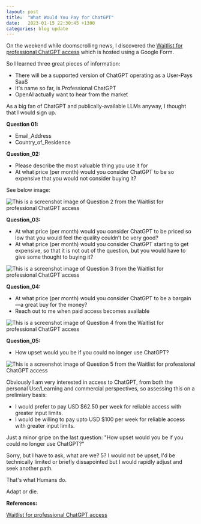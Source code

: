 ```yaml
---
layout: post
title:  "What Would You Pay for ChatGPT"
date:   2023-01-15 22:30:45 +1300
categories: blog update
---
```

On the weekend while doomscrolling news, I discovered the [Waitlist for professional ChatGPT access] which is hosted using a Google Form.

So I learned three great pieces of information:

  - There will be a supported version of ChatGPT operating as a User-Pays SaaS
  - It's name so far, is Professional ChatGPT
  - OpenAI actually want to hear from the market

As a big fan of ChatGPT and publically-available LLMs anyway, I thought that I would sign up.

**Question 01:**

  - Email_Address
  - Country_of_Residence

**Question_02:**

  - Please describe the most valuable thing you use it for
  - At what price (per month) would you consider ChatGPT to be so expensive that you would not consider buying it?

See below image:

![This is a screenshot image of Question 2 from the Waitlist for professional ChatGPT access](/assets/img/OpenAI_ChatGPT_Form_Question_02.jpg)

**Question_03:**

  - At what price (per month) would you consider ChatGPT to be priced so low that you would feel the quality couldn’t be very good?
  - At what price (per month) would you consider ChatGPT starting to get expensive, so that it is not out of the question, but you would have to give some thought to buying it?

![This is a screenshot image of Question 3 from the Waitlist for professional ChatGPT access](/assets/img/OpenAI_ChatGPT_Form_Question_03.jpg)

**Question_04:**

  - At what price (per month) would you consider ChatGPT to be a bargain—a great buy for the money?
  - Reach out to me when paid access becomes available

![This is a screenshot image of Question 4 from the Waitlist for professional ChatGPT access](/assets/img/OpenAI_ChatGPT_Form_Question_04.jpg)

**Question_05:**

  - How upset would you be if you could no longer use ChatGPT?

![This is a screenshot image of Question 5 from the Waitlist for professional ChatGPT access](/assets/img/OpenAI_ChatGPT_Form_Question_05.jpg)

Obviously I am very interested in access to ChatGPT, from both the personal Use/Learning and commercial perspectives, so assessing this on a prelimiary basis:

  - I would prefer to pay USD $62.50 per week for reliable access with greater input limits.
  - I would be willing to pay upto USD $100 per week for reliable access with greater input limits.

Just a minor gripe on the last question: "How upset would you be if you could no longer use ChatGPT?"

Sorry, but I have to ask, what are we? 5? I would not be upset, I'd be technically limited or briefly dissapointed but I would rapidly adjust and seek another path.

That's what Humans do.

Adapt or die.

**References:**

[Waitlist for professional ChatGPT access]

[Waitlist for professional ChatGPT access]: https://docs.google.com/forms/d/e/1FAIpQLScwuQEWBkxsNftEkvUgFx2Ov7pKcrOx8IUlZ241lvet7ziXCQ/viewform
